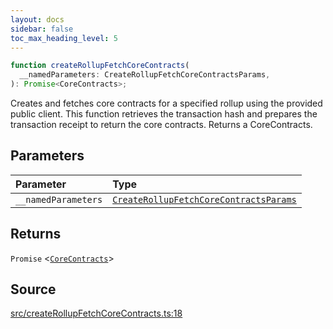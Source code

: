 ```yaml
---
layout: docs
sidebar: false
toc_max_heading_level: 5
---
```


```ts
function createRollupFetchCoreContracts(
  __namedParameters: CreateRollupFetchCoreContractsParams,
): Promise<CoreContracts>;
```

Creates and fetches core contracts for a specified rollup using the provided
public client. This function retrieves the transaction hash and prepares the
transaction receipt to return the core contracts. Returns a CoreContracts.

## Parameters

| Parameter           | Type                                                                                              |
| :------------------ | :------------------------------------------------------------------------------------------------ |
| `__namedParameters` | [`CreateRollupFetchCoreContractsParams`](../type-aliases/CreateRollupFetchCoreContractsParams.md) |

## Returns

`Promise` \<[`CoreContracts`](../../types/CoreContracts/type-aliases/CoreContracts.md)\>

## Source

[src/createRollupFetchCoreContracts.ts:18](https://github.com/OffchainLabs/arbitrum-orbit-sdk/blob/9d5595a042e42f7d6b9af10a84816c98ea30f330/src/createRollupFetchCoreContracts.ts#L18)
